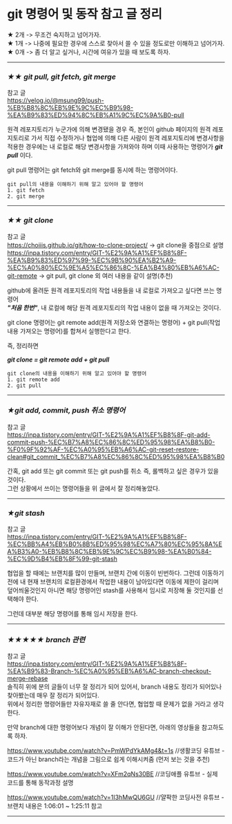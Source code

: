 # git 명령어 및 동작 참고 글 정리

★ 2개 -> 무조건 숙지하고 넘어가자.  
★ 1개 -> 나중에 필요한 경우에 스스로 찾아서 쓸 수 있을 정도로만 이해하고 넘어가자.  
★ 0개 -> 좀 더 알고 싶거나, 시간에 여유가 있을 때 보도록 하자.

---

### ***★★ git pull, git fetch, git merge***

참고 글  
https://velog.io/@msung99/push-%EB%B8%8C%EB%9E%9C%EC%B9%98-%EA%B9%83%ED%94%8C%EB%A1%9C%EC%9A%B0-pull  

원격 레포지토리가 누군가에 의해 변경됐을 경우 즉, 본인이 github 페이지의 원격 레포지토리로 가서 직접 수정하거나 협업에 의해 다른 사람이 원격 레포지토리에 변경사항을 적용한 경우에는 내 로컬로 해당 변경사항을 가져와야 하며 이때 사용하는 명령어가 ***git pull*** 이다.   

git pull 명령어는 git fetch와 git merge를 동시에 하는 명령어이다. 

```
git pull의 내용을 이해하기 위해 알고 있어야 할 명령어
1. git fetch
2. git merge
```

---


### ***★★ git clone***

참고 글  
https://choiiis.github.io/git/how-to-clone-project/ -> git clone을 중점으로 설명  
https://inpa.tistory.com/entry/GIT-%E2%9A%A1%EF%B8%8F-%EA%B9%83%ED%97%99-%EC%9B%90%EA%B2%A9-%EC%A0%80%EC%9E%A5%EC%86%8C-%EA%B4%80%EB%A6%AC-git-remote  -> git pull, git clone 외 여러 내용을 같이 설명(추천)

github에 올려둔 원격 레포지토리의 작업 내용들을 내 로컬로 가져오고 싶다면 쓰는 명령어  
***"처음 한번"***, 내 로컬에 해당 원격 레포지토리의 작업 내용이 없을 때 가져오는 것이다.  

git clone 명령어는 git remote add(원격 저장소와 연결하는 명령어) + git pull(작업 내용 가져오는 명령어)를 합쳐서 실행한다고 한다.

즉, 정리하면  

***git clone = git remote add + git pull***

```
git clone의 내용을 이해하기 위해 알고 있어야 할 명령어
1. git remote add
2. git pull
```

---

### ***★git add, commit, push 취소 명령어***

참고 글  
https://inpa.tistory.com/entry/GIT-%E2%9A%A1%EF%B8%8F-git-add-commit-push-%EC%B7%A8%EC%86%8C%ED%95%98%EA%B8%B0-%F0%9F%92%AF-%EC%A0%95%EB%A6%AC-git-reset-restore-clean#git_commit_%EC%B7%A8%EC%86%8C%ED%95%98%EA%B8%B0

간혹, git add 또는 git commit 또는 git push를 취소 즉, 롤백하고 싶은 경우가 있을 것이다.  
그런 상황에서 쓰이는 명령어들을 위 글에서 잘 정리해놓았다.  

---

### ***★git stash***

참고 글  
https://inpa.tistory.com/entry/GIT-%E2%9A%A1%EF%B8%8F-%EC%BB%A4%EB%B0%8B%ED%95%98%EC%A7%80%EC%95%8A%EA%B3%A0-%EB%B8%8C%EB%9E%9C%EC%B9%98-%EA%B0%84-%EC%9D%B4%EB%8F%99-git-stash

협업을 할 때에는 브랜치를 많이 만들며, 브랜치 간에 이동이 빈번하다. 그런데 이동하기 전에 내 현재 브랜치의 로컬환경에서 작업한 내용이 남아있다면 이동에 제한이 걸리며 덮어씌울것인지 아니면 해당 명령어인 stash를 사용해서 임시로 저장해 둘 것인지를 선택해야 한다.  

그런데 대부분 해당 명령어를 통해 임시 저장을 한다.  

---

### ***★★★★★ branch 관련***

참고 글  
https://inpa.tistory.com/entry/GIT-%E2%9A%A1%EF%B8%8F-%EA%B9%83-Branch-%EC%A0%95%EB%A6%AC-branch-checkout-merge-rebase  
솔직히 위에 분의 글들이 너무 잘 정리가 되어 있어서, branch 내용도 정리가 되어있나 찾아봤는데 매우 잘 정리가 되어있다.  
위에서 정리한 명령어들만 자유자재로 쓸 줄 안다면, 협업할 때 문제가 없을 거라고 생각한다.  

만약 branch에 대한 명령어보다 개념이 잘 이해가 안된다면, 아래의 영상들을 참고하도록 하자.  

https://www.youtube.com/watch?v=PmWPdYkAMg4&t=1s //생활코딩 유튜브 - 코드가 아닌 branch라는 개념을 그림으로 쉽게 이해시켜줌 (먼저 보는 것을 추천)

https://www.youtube.com/watch?v=XFm2qNs30BE  //코딩애플 유튜브 - 실제 코드를 통해 동작과정 설명

https://www.youtube.com/watch?v=1I3hMwQU6GU //얄팍한 코딩사전 유튜브 - 브랜치 내용은 1:06:01 ~ 1:25:11 참고  

---

